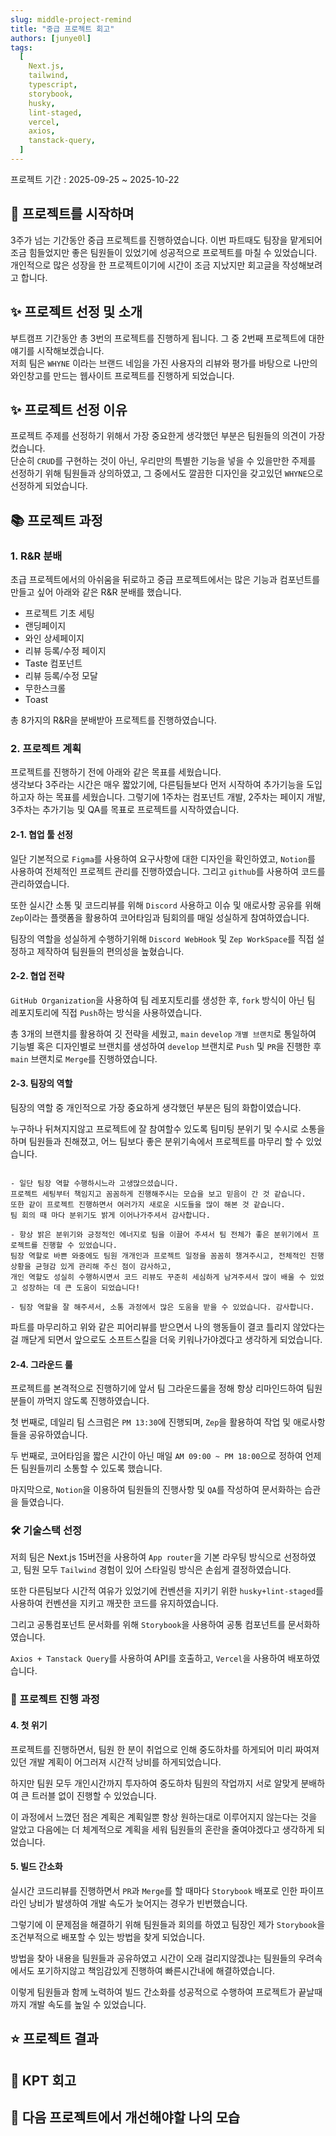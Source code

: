 ```yaml
---
slug: middle-project-remind
title: "중급 프로젝트 회고"
authors: [junye0l]
tags:
  [
    Next.js,
    tailwind,
    typescript,
    storybook,
    husky,
    lint-staged,
    vercel,
    axios,
    tanstack-query,
  ]
---
```


프로젝트 기간 : 2025-09-25 ~ 2025-10-22

## 🤔 프로젝트를 시작하며

3주가 넘는 기간동안 중급 프로젝트를 진행하였습니다. 이번 파트때도 팀장을 맡게되어 조금 힘들었지만 좋은 팀원들이 있었기에 성공적으로 프로젝트를 마칠 수 있었습니다.<br />
개인적으로 많은 성장을 한 프로젝트이기에 시간이 조금 지났지만 회고글을 작성해보려고 합니다.

## ✨ 프로젝트 선정 및 소개

부트캠프 기간동안 총 3번의 프로젝트를 진행하게 됩니다. 그 중 2번째 프로젝트에 대한 얘기를 시작해보겠습니다. <br />
저희 팀은 `WHYNE` 이라는 브랜드 네임을 가진 사용자의 리뷰와 평가를 바탕으로 나만의 와인창고를 만드는 웹사이트 프로젝트를 진행하게 되었습니다.

## ✨ 프로젝트 선정 이유

프로젝트 주제를 선정하기 위해서 가장 중요한게 생각했던 부분은 팀원들의 의견이 가장 컸습니다. <br />
단순히 `CRUD`를 구현하는 것이 아닌, 우리만의 특별한 기능을 넣을 수 있을만한 주제를 선정하기 위해 팀원들과 상의하였고, 그 중에서도 깔끔한 디자인을 갖고있던 `WHYNE`으로 선정하게 되었습니다.

## 📚 프로젝트 과정

### 1. R&R 분배

초급 프로젝트에서의 아쉬움을 뒤로하고 중급 프로젝트에서는 많은 기능과 컴포넌트를 만들고 싶어 아래와 같은 R&R 분배를 했습니다.

- 프로젝트 기초 세팅
- 랜딩페이지
- 와인 상세페이지
- 리뷰 등록/수정 페이지
- Taste 컴포넌트
- 리뷰 등록/수정 모달
- 무한스크롤
- Toast

총 8가지의 R&R을 분배받아 프로젝트를 진행하였습니다.

### 2. 프로젝트 계획

프로젝트를 진행하기 전에 아래와 같은 목표를 세웠습니다. <br />
생각보다 3주라는 시간은 매우 짧았기에, 다른팀들보다 먼저 시작하여 추가기능을 도입하고자 하는 목표를 세웠습니다.
그렇기에 1주차는 컴포넌트 개발, 2주차는 페이지 개발, 3주차는 추가기능 및 QA를 목표로 프로젝트를 시작하였습니다.

#### 2-1. 협업 툴 선정

일단 기본적으로 `Figma`를 사용하여 요구사항에 대한 디자인을 확인하였고, `Notion`를 사용하여 전체적인 프로젝트 관리를 진행하였습니다. 그리고 `github`를 사용하여 코드를 관리하였습니다.

또한 실시간 소통 및 코드리뷰를 위해 `Discord` 사용하고 이슈 및 애로사항 공유를 위해 `Zep`이라는 플랫폼을 활용하여 코어타임과 팀회의를 매일 성실하게 참여하였습니다.

팀장의 역할을 성실하게 수행하기위해 `Discord WebHook` 및 `Zep WorkSpace`를 직접 설정하고 제작하여 팀원들의 편의성을 높혔습니다.

#### 2-2. 협업 전략

`GitHub Organization`을 사용하여 팀 레포지토리를 생성한 후, `fork` 방식이 아닌 팀 레포지토리에 직접 `Push`하는 방식을 사용하였습니다.

총 3개의 브랜치를 활용하여 깃 전략을 세웠고, `main` `develop` `개별 브랜치`로 통일하여 기능별 혹은 디자인별로 브랜치를 생성하여 `develop` 브랜치로 `Push` 및 `PR`을 진행한 후 `main` 브랜치로 `Merge`를 진행하였습니다.

#### 2-3. 팀장의 역할

팀장의 역할 중 개인적으로 가장 중요하게 생각했던 부분은 팀의 화합이였습니다.

누구하나 뒤쳐지지않고 프로젝트에 잘 참여할수 있도록 팀미팅 분위기 및 수시로 소통을 하며 팀원들과 친해졌고, 어느 팀보다 좋은 분위기속에서 프로젝트를 마무리 할 수 있었습니다.

```mermaid

- 일단 팀장 역할 수행하시느라 고생많으셨습니다.
프로젝트 세팅부터 책임지고 꼼꼼하게 진행해주시는 모습을 보고 믿음이 간 것 같습니다.
또한 같이 프로젝트 진행하면서 여러가지 새로운 시도들을 많이 해본 것 같습니다.
팀 회의 때 마다 분위기도 밝게 이어나가주셔서 감사합니다.

- 항상 밝은 분위기와 긍정적인 에너지로 팀을 이끌어 주셔서 팀 전체가 좋은 분위기에서 프로젝트를 진행할 수 있었습니다.
팀장 역할로 바쁜 와중에도 팀원 개개인과 프로젝트 일정을 꼼꼼히 챙겨주시고, 전체적인 진행 상황을 균형감 있게 관리해 주신 점이 감사하고,
개인 역할도 성실히 수행하시면서 코드 리뷰도 꾸준히 세심하게 남겨주셔서 많이 배울 수 있었고 성장하는 데 큰 도움이 되었습니다!

- 팀장 역할을 잘 해주셔서, 소통 과정에서 많은 도움을 받을 수 있었습니다. 감사합니다.
```

파트를 마무리하고 위와 같은 피어리뷰를 받으면서 나의 행동들이 결코 틀리지 않았다는걸 깨닫게 되면서 앞으로도 소프트스킬을 더욱 키워나가야겠다고 생각하게 되었습니다.

#### 2-4. 그라운드 룰

프로젝트를 본격적으로 진행하기에 앞서 팀 그라운드룰을 정해 항상 리마인드하여 팀원분들이 까먹지 않도록 진행하였습니다.<br />

첫 번째로, 데일리 팀 스크럼은 `PM 13:30`에 진행되며, `Zep`을 활용하여 작업 및 애로사항들을 공유하였습니다.<br />

두 번째로, 코어타임을 짧은 시간이 아닌 매일 `AM 09:00 ~ PM 18:00`으로 정하여 언제든 팀원들끼리 소통할 수 있도록 했습니다.<br />

마지막으로, `Notion`을 이용하여 팀원들의 진행사항 및 `QA`를 작성하여 문서화하는 습관을 들였습니다.

### 🛠️ 기술스택 선정

저희 팀은 Next.js 15버전을 사용하여 `App router`을 기본 라우팅 방식으로 선정하였고, 팀원 모두 `Tailwind` 경험이 있어 스타일링 방식은 손쉽게 결정하였습니다.<br/>

또한 다른팀보다 시간적 여유가 있었기에 컨벤션을 지키기 위한 `husky+lint-staged`를 사용하여 컨벤션을 지키고 깨끗한 코드를 유지하였습니다. <br/>

그리고 공통컴포넌트 문서화를 위해 `Storybook`을 사용하여 공통 컴포넌트를 문서화하였습니다.<br/>

`Axios + Tanstack Query`를 사용하여 API를 호출하고, `Vercel`을 사용하여 배포하였습니다.

### 🐝 프로젝트 진행 과정

#### 4. 첫 위기

프로젝트를 진행하면서, 팀원 한 분이 취업으로 인해 중도하차를 하게되어 미리 짜여져있던 개발 계획이 어그러져 시간적 낭비를 하게되었습니다. <br />

하지만 팀원 모두 개인시간까지 투자하여 중도하차 팀원의 작업까지 서로 알맞게 분배하여 큰 트러블 없이 진행할 수 있었습니다. <br />

이 과정에서 느꼈던 점은 계획은 계획일뿐 항상 원하는대로 이루어지지 않는다는 것을 알았고 다음에는 더 체계적으로 계획을 세워 팀원들의 혼란을 줄여야겠다고 생각하게 되었습니다.

#### 5. 빌드 간소화

실시간 코드리뷰를 진행하면서 `PR`과 `Merge`를 할 때마다 `Storybook` 배포로 인한 파이프라인 낭비가 발생하여 개발 속도가 늦어지는 경우가 빈번했습니다.<br/>

그렇기에 이 문제점을 해결하기 위해 팀원들과 회의를 하였고 팀장인 제가 `Storybook`을 조건부적으로 배포할 수 있는 방법을 찾게 되었습니다.<br/>

방법을 찾아 내용을 팀원들과 공유하였고 시간이 오래 걸리지않겠냐는 팀원들의 우려속에서도 포기하지않고 책임감있게 진행하여 빠른시간내에 해결하였습니다.<br/>

이렇게 팀원들과 함께 노력하여 빌드 간소화를 성공적으로 수행하여 프로젝트가 끝날때까지 개발 속도를 높일 수 있었습니다.

## ⭐️ 프로젝트 결과

## 🌱 KPT 회고

## 🤔 다음 프로젝트에서 개선해야할 나의 모습
